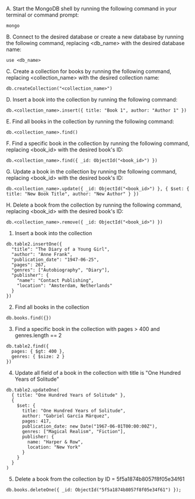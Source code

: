 A. Start the MongoDB shell by running the following command in your terminal or command prompt:

```
mongo
```
B. Connect to the desired database or create a new database by running the following command, replacing <db_name> with the desired database name:

```
use <db_name>
```

C. Create a collection for books by running the following command, replacing <collection_name> with the desired collection name:

```
db.createCollection("<collection_name>")
```

D. Insert a book into the collection by running the following command:

```
db.<collection_name>.insert({ title: "Book 1", author: "Author 1" })
```

E. Find all books in the collection by running the following command:

```
db.<collection_name>.find()
```

F. Find a specific book in the collection by running the following command, replacing <book_id> with the desired book's ID:

```
db.<collection_name>.find({ _id: ObjectId("<book_id>") })
```

G. Update a book in the collection by running the following command, replacing <book_id> with the desired book's ID:

```
db.<collection_name>.update({ _id: ObjectId("<book_id>") }, { $set: { title: "New Book Title", author: "New Author" } })
```

H. Delete a book from the collection by running the following command, replacing <book_id> with the desired book's ID:

```
db.<collection_name>.remove({ _id: ObjectId("<book_id>") })
```

1. Insert a book into the collection

```
db.table2.insertOne({
  "title": "The Diary of a Young Girl",
  "author": "Anne Frank",
  "publication_date": "1947-06-25",
  "pages": 267,
  "genres": ["Autobiography", "Diary"],
  "publisher": {
    "name": "Contact Publishing",
    "location": "Amsterdam, Netherlands"
  }
})
```

2. Find all books in the collection

```
db.books.find({})
```

3. Find a specific book in the collection with pages > 400 and genres.length == 2

```
db.table2.find({
  pages: { $gt: 400 },
  genres: { $size: 2 }
})
```

4. Update all field of a book in the collection with title is "One Hundred Years of Solitude"

```
db.table2.updateOne(
  { title: "One Hundred Years of Solitude" },
  {
    $set: {
      title: "One Hundred Years of Solitude",
      author: "Gabriel García Márquez",
      pages: 417,
      publication_date: new Date("1967-06-01T00:00:00Z"),
      genres: ["Magical Realism", "Fiction"],
      publisher: {
        name: "Harper & Row",
        location: "New York"
      }
    }
  }
)
```

5. Delete a book from the collection by ID = 5f5a1874b8057f8f05e34f61

```
db.books.deleteOne({ _id: ObjectId("5f5a1874b8057f8f05e34f61") });
```
